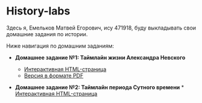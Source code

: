 # History-labs

Здесь я, Емельков Матвей Егорович, ису 471918, буду выкладывать свои домашние задания по истории.

Ниже навигация по домашним заданиям:
*   **Домашнее задание №1: Таймлайн жизни Александра Невского**
    *   [Интерактивная HTML-страница](https://mematvey.github.io/History-labs/Homework_1/timeline.html)
    *   [Версия в формате PDF](Homework_1/timeline.pdf)

 *   **Домашнее задание №2: Таймлайн периода Сутного времени**
    *   [Интерактивная HTML-страница](https://mematvey.github.io/History-labs/Homework_2/timeline.html)
